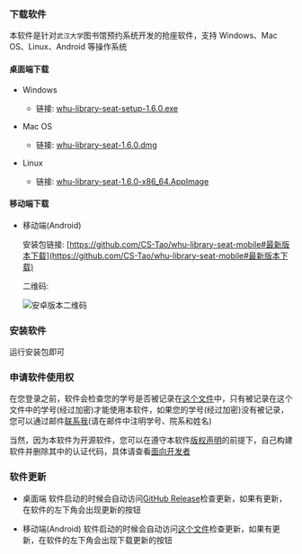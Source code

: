 ### 下载软件

本软件是针对`武汉大学`图书馆预约系统开发的抢座软件，支持 Windows、Mac OS、Linux、Android 等操作系统

#### 桌面端下载

- Windows
    - 链接: [whu-library-seat-setup-1.6.0.exe](https://github.com/CS-Tao/whu-library-seat/releases/download/v1.6.0/whu-library-seat-setup-1.6.0.exe)

- Mac OS
    - 链接: [whu-library-seat-1.6.0.dmg](https://github.com/CS-Tao/whu-library-seat/releases/download/v1.6.0/whu-library-seat-1.6.0.dmg)

- Linux
    - 链接: [whu-library-seat-1.6.0-x86_64.AppImage](https://github.com/CS-Tao/whu-library-seat/releases/download/v1.6.0/whu-library-seat-1.6.0-x86_64.AppImage)

#### 移动端下载

- 移动端(Android)

  安装包链接: [https://github.com/CS-Tao/whu-library-seat-mobile#最新版本下载](https://github.com/CS-Tao/whu-library-seat-mobile#最新版本下载)

  二维码:

  ![安卓版本二维码](https://raw.githubusercontent.com/CS-Tao/whu-library-seat/user-validation/last-android-qr.jpg)

### 安装软件

运行安装包即可

### 申请软件使用权

在您登录之前，软件会检查您的学号是否被记录在[这个文件](https://github.com/CS-Tao/whu-library-seat/blob/user-validation/validation.json)中，只有被记录在这个文件中的学号(经过加密)才能使用本软件，如果您的学号(经过加密)没有被记录，您可以通过邮件[联系我](http://mail.qq.com/cgi-bin/qm_share?t=qm_mailme&email=whucstao@qq.com)(请在邮件中注明学号、院系和姓名)

当然，因为本软件为开源软件，您可以在遵守本软件[版权声明](https://github.com/CS-Tao/whu-library-seat/blob/master/README.md#版权声明)的前提下，自己构建软件并删除其中的认证代码，具体请查看[面向开发者](https://github.com/CS-Tao/whu-library-seat/blob/master/README.md#面向开发者)

### 软件更新

- 桌面端
    软件启动的时候会自动访问[GitHub Release](https://github.com/CS-Tao/whu-library-seat/releases/latest)检查更新，如果有更新，在软件的左下角会出现更新的按钮

- 移动端(Android)
    软件启动的时候会自动访问[这个文件](https://github.com/CS-Tao/whu-library-seat/blob/user-validation/last-mobile.json)检查更新，如果有更新，在软件的左下角会出现下载更新的按钮

